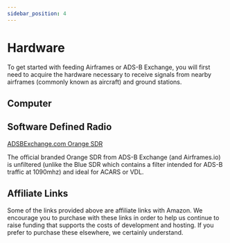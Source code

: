 ```yaml
---
sidebar_position: 4
---
```


# Hardware

To get started with feeding Airframes or ADS-B Exchange, you will first need to acquire the hardware necessary to receive signals from nearby
airframes (commonly known as aircraft) and ground stations.

## Computer

## Software Defined Radio

[ADSBExchange.com Orange SDR](https://www.amazon.com/ADSBexchange-com-Orange-R860-RTL2832U-TCXO/dp/B09NJWMY56?&_encoding=UTF8&tag=airframes07-20&linkCode=ur2&linkId=b8c22b69822d02b6f223318844d22d08&camp=1789&creative=9325)

The official branded Orange SDR from ADS-B Exchange (and Airframes.io) is unfiltered (unlike the Blue SDR which contains a filter intended for ADS-B traffic at 1090mhz) and ideal for ACARS or VDL.

## Affiliate Links

Some of the links provided above are affiliate links with Amazon. We encourage you to purchase with these links in order to help us 
continue to raise funding that supports the costs of development and hosting. If you prefer to purchase these elsewhere, we certainly understand.
